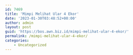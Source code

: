 ```yaml
---
id: 7469
title: 'Mimpi Melihat Ular 4 Ekor'
date: '2023-01-30T03:48:52+00:00'
author: admin
layout: post
guid: 'https://bos.awn.biz.id/mimpi-melihat-ular-4-ekor/'
permalink: /mimpi-melihat-ular-4-ekor/
categories:
    - Uncategorized
---
```


